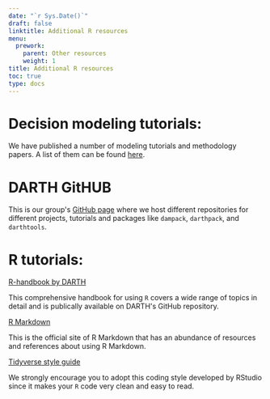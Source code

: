 ```yaml
---
date: "`r Sys.Date()`"
draft: false
linktitle: Additional R resources
menu:
  prework:
    parent: Other resources
    weight: 1
title: Additional R resources
toc: true
type: docs
---
```


# Decision modeling tutorials:

We have published a number of modeling tutorials and methodology papers. A list of them can be found [here](http://darthworkgroup.com/publications/).

# DARTH GitHUB

This is our group's [GitHub page](https://github.com/orgs/DARTH-git/dashboard) where we host different repositories for different projects, tutorials and packages like `dampack`, `darthpack`, and `darthtools`. 

# R tutorials:

[R-handbook by DARTH](https://github.com/DARTH-git/R-Handbook)

This comprehensive handbook for using `R` covers a wide range of topics in detail and is publically available on DARTH's GitHub repository.

[R Markdown](https://rmarkdown.rstudio.com/)

This is the official site of R Markdown that has an abundance of resources and references about using R Markdown. 

[Tidyverse style guide](https://style.tidyverse.org/)

We strongly encourage you to adopt this coding style developed by RStudio since it makes your `R` code very clean and easy to read.
